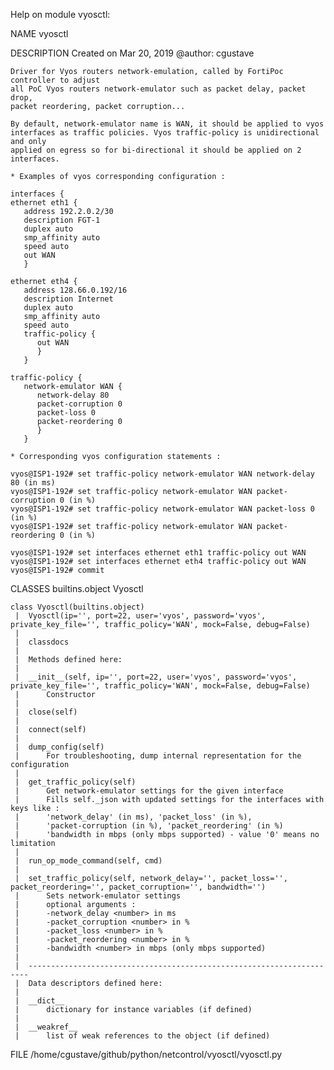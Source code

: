 Help on module vyosctl:

NAME
    vyosctl

DESCRIPTION
    Created on Mar 20, 2019
    @author: cgustave
    
    Driver for Vyos routers network-emulation, called by FortiPoc controller to adjust
    all PoC Vyos routers network-emulator such as packet delay, packet drop,
    packet reordering, packet corruption...
    
    By default, network-emulator name is WAN, it should be applied to vyos
    interfaces as traffic policies. Vyos traffic-policy is unidirectional and only
    applied on egress so for bi-directional it should be applied on 2 interfaces. 
    
    * Examples of vyos corresponding configuration :
    
    interfaces {                                                                                                                                                                                  
    ethernet eth1 {
       address 192.2.0.2/30
       description FGT-1
       duplex auto
       smp_affinity auto
       speed auto
       out WAN
       }                                                                                                                                                                                     
    
    ethernet eth4 {
       address 128.66.0.192/16
       description Internet
       duplex auto
       smp_affinity auto
       speed auto
       traffic-policy {
          out WAN
          }                                                                                                                                                                                     
       }
    
    traffic-policy {
       network-emulator WAN {
          network-delay 80
          packet-corruption 0
          packet-loss 0
          packet-reordering 0
          }
       }
    
    * Corresponding vyos configuration statements :
    
    vyos@ISP1-192# set traffic-policy network-emulator WAN network-delay 80 (in ms)
    vyos@ISP1-192# set traffic-policy network-emulator WAN packet-corruption 0 (in %)
    vyos@ISP1-192# set traffic-policy network-emulator WAN packet-loss 0 (in %)
    vyos@ISP1-192# set traffic-policy network-emulator WAN packet-reordering 0 (in %)
    
    vyos@ISP1-192# set interfaces ethernet eth1 traffic-policy out WAN
    vyos@ISP1-192# set interfaces ethernet eth4 traffic-policy out WAN
    vyos@ISP1-192# commit

CLASSES
    builtins.object
        Vyosctl
    
    class Vyosctl(builtins.object)
     |  Vyosctl(ip='', port=22, user='vyos', password='vyos', private_key_file='', traffic_policy='WAN', mock=False, debug=False)
     |  
     |  classdocs
     |  
     |  Methods defined here:
     |  
     |  __init__(self, ip='', port=22, user='vyos', password='vyos', private_key_file='', traffic_policy='WAN', mock=False, debug=False)
     |      Constructor
     |  
     |  close(self)
     |  
     |  connect(self)
     |  
     |  dump_config(self)
     |      For troubleshooting, dump internal representation for the configuration
     |  
     |  get_traffic_policy(self)
     |      Get network-emulator settings for the given interface
     |      Fills self._json with updated settings for the interfaces with keys like :
     |      'network_delay' (in ms), 'packet_loss' (in %), 
     |      'packet-corruption (in %), 'packet_reordering' (in %)
     |      'bandwidth in mbps (only mbps supported) - value '0' means no limitation
     |  
     |  run_op_mode_command(self, cmd)
     |  
     |  set_traffic_policy(self, network_delay='', packet_loss='', packet_reordering='', packet_corruption='', bandwidth='')
     |      Sets network-emulator settings
     |      optional arguments : 
     |      -network_delay <number> in ms
     |      -packet_corruption <number> in %
     |      -packet_loss <number> in %
     |      -packet_reordering <number> in %
     |      -bandwidth <number> in mbps (only mbps supported)
     |  
     |  ----------------------------------------------------------------------
     |  Data descriptors defined here:
     |  
     |  __dict__
     |      dictionary for instance variables (if defined)
     |  
     |  __weakref__
     |      list of weak references to the object (if defined)

FILE
    /home/cgustave/github/python/netcontrol/vyosctl/vyosctl.py


